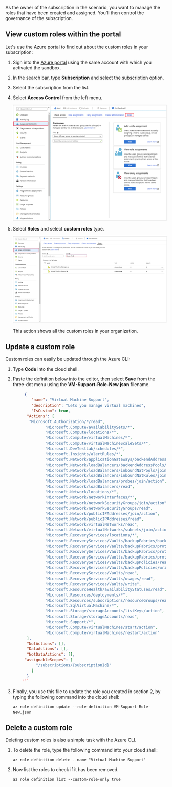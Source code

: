 As the owner of the subscription in the scenario, you want to manage the roles that have been created and assigned. You'll then control the governance of the subscription.

## View custom roles within the portal

Let's use the Azure portal to find out about the custom roles in your subscription:

1. Sign into the [Azure portal](https://portal.azure.com/learn.docs.microsoft.com?azure-portal=true) using the same account with which you activated the sandbox.
1. In the search bar, type **Subscription** and select the subscription option.
1. Select the subscription from the list.
1. Select **Access Control** from the left menu.

    ![List all the custom roles](../media/5-users.png)

1. Select **Roles** and select **custom roles** type.

    ![List all the custom roles](../media/5-custom-roles.png)

    This action shows all the custom roles in your organization.

## Update a custom role

Custom roles can easily be updated through the Azure CLI:

1. Type **Code** into the cloud shell.
1. Paste the definition below into the editor, then select **Save** from the three-dot menu using the **VM-Support-Role-New.json** filename.

    ```JSON
         {   
            "name": "Virtual Machine Support",
            "description": "Lets you manage virtual machines",
            "IsCustom": true,
          "Actions": [
           "Microsoft.Authorization/*/read",
                  "Microsoft.Compute/availabilitySets/*",
                  "Microsoft.Compute/locations/*",
                  "Microsoft.Compute/virtualMachines/*",
                  "Microsoft.Compute/virtualMachineScaleSets/*",
                  "Microsoft.DevTestLab/schedules/*",
                  "Microsoft.Insights/alertRules/*",
                  "Microsoft.Network/applicationGateways/backendAddressPools/join/action",
                  "Microsoft.Network/loadBalancers/backendAddressPools/join/action",
                  "Microsoft.Network/loadBalancers/inboundNatPools/join/action",
                  "Microsoft.Network/loadBalancers/inboundNatRules/join/action",
                  "Microsoft.Network/loadBalancers/probes/join/action",
                  "Microsoft.Network/loadBalancers/read",
                  "Microsoft.Network/locations/*",
                  "Microsoft.Network/networkInterfaces/*",
                  "Microsoft.Network/networkSecurityGroups/join/action",
                  "Microsoft.Network/networkSecurityGroups/read",
                  "Microsoft.Network/publicIPAddresses/join/action",
                  "Microsoft.Network/publicIPAddresses/read",
                  "Microsoft.Network/virtualNetworks/read",
                  "Microsoft.Network/virtualNetworks/subnets/join/action",
                  "Microsoft.RecoveryServices/locations/*",
                  "Microsoft.RecoveryServices/Vaults/backupFabrics/backupProtectionIntent/write",
                  "Microsoft.RecoveryServices/Vaults/backupFabrics/protectionContainers/protectedItems/*/read",
                  "Microsoft.RecoveryServices/Vaults/backupFabrics/protectionContainers/protectedItems/read",
                  "Microsoft.RecoveryServices/Vaults/backupFabrics/protectionContainers/protectedItems/write",
                  "Microsoft.RecoveryServices/Vaults/backupPolicies/read",
                  "Microsoft.RecoveryServices/Vaults/backupPolicies/write",
                  "Microsoft.RecoveryServices/Vaults/read",
                  "Microsoft.RecoveryServices/Vaults/usages/read",
                  "Microsoft.RecoveryServices/Vaults/write",
                  "Microsoft.ResourceHealth/availabilityStatuses/read",
                  "Microsoft.Resources/deployments/*",
                  "Microsoft.Resources/subscriptions/resourceGroups/read",
                  "Microsoft.SqlVirtualMachine/*",
                  "Microsoft.Storage/storageAccounts/listKeys/action",
                  "Microsoft.Storage/storageAccounts/read",
                  "Microsoft.Support/*",
                  "Microsoft.Compute/virtualMachines/start/action",
                  "Microsoft.Compute/virtualMachines/restart/action"
          ],
          "NotActions": [],
          "DataActions": [],
          "NotDataActions": [],
         "assignableScopes": [
              "/subscriptions/{subscriptionId}"
            ]
          }
        ```

1. Finally, you use this file to update the role you created in section 2, by typing the following command into the cloud shell:

   ```Azure CLI
   az role definition update --role-definition VM-Support-Role-New.json
   ```

## Delete a custom role

Deleting custom roles is also a simple task with the Azure CLI.

1. To delete the role, type the following command into your cloud shell:

   ```Azure CLI
   az role definition delete --name "Virtual Machine Support"
   ```

1. Now list the roles to check if it has been removed.

   ```Azure CLI
   az role definition list --custom-role-only true
   ```